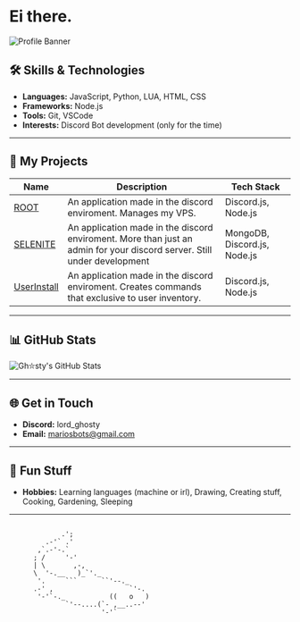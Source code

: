 
# Ei there.


![Profile Banner](https://via.placeholder.com/800x200?text=Welcome+to+My+Profile)

## 🛠️ Skills & Technologies
- **Languages:** JavaScript, Python, LUA, HTML, CSS
- **Frameworks:**  Node.js
- **Tools:** Git, VSCode
- **Interests:** Discord Bot development (only for the time)

---

## 🚀 My Projects
| Name | Description | Tech Stack |
|------|-------------|------------|
| [ROOT](#) | An application made in the discord enviroment. Manages my VPS. | Discord.js, Node.js |
| [SELENITE](#) | An application made in the discord enviroment. More than just an admin for your discord server. Still under development | MongoDB, Discord.js, Node.js |
| [UserInstall](#) | An application made in the discord enviroment. Creates commands that exclusive to user inventory. | Discord.js, Node.js |

---

## 📊 GitHub Stats
![Gh⛦sty's GitHub Stats](https://github-readme-stats.vercel.app/api?username=LordGhosty&show_icons=true&theme=radical)

---

## 🌐 Get in Touch
- **Discord:** lord_ghosty
- **Email:** mariosbots@gmail.com

---

## 🎨 Fun Stuff
- **Hobbies:** Learning languages (machine or irl), Drawing, Creating stuff, Cooking, Gardening, Sleeping

---


```

             .';
         .-'` .'
       ,`.-'-.`
      ; /     '-'
      | \       ,-,
      \  '-.__   )_`'._
       '.     ```      ``'--._
      .-' ,                   `'-.
       '-'`-._           ((   o   )
              `'--....(`- ,__..--'
                       '-'`
```
